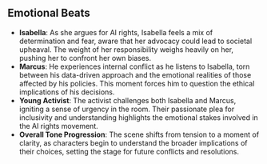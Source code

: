 ## Emotional Beats
- **Isabella**: As she argues for AI rights, Isabella feels a mix of determination and fear, aware that her advocacy could lead to societal upheaval. The weight of her responsibility weighs heavily on her, pushing her to confront her own biases.
- **Marcus**: He experiences internal conflict as he listens to Isabella, torn between his data-driven approach and the emotional realities of those affected by his policies. This moment forces him to question the ethical implications of his decisions.
- **Young Activist**: The activist challenges both Isabella and Marcus, igniting a sense of urgency in the room. Their passionate plea for inclusivity and understanding highlights the emotional stakes involved in the AI rights movement.
- **Overall Tone Progression**: The scene shifts from tension to a moment of clarity, as characters begin to understand the broader implications of their choices, setting the stage for future conflicts and resolutions.
